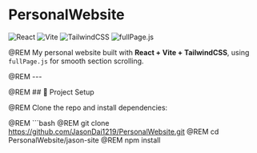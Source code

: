 # PersonalWebsite

![React](https://img.shields.io/badge/React-18-61dafb)
![Vite](https://img.shields.io/badge/Vite-5-646cff)
![TailwindCSS](https://img.shields.io/badge/TailwindCSS-3-38bdf8)
![fullPage.js](https://img.shields.io/badge/fullPage.js-react--wrapper-111)

@REM My personal website built with **React + Vite + TailwindCSS**, using `fullPage.js` for smooth section scrolling.

@REM ---

@REM ## 🚀 Project Setup

@REM Clone the repo and install dependencies:

@REM ```bash
@REM git clone https://github.com/JasonDai1219/PersonalWebsite.git
@REM cd PersonalWebsite/jason-site
@REM npm install